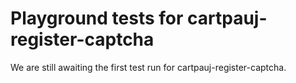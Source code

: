 # Playground tests for cartpauj-register-captcha
We are still awaiting the first test run for cartpauj-register-captcha.
